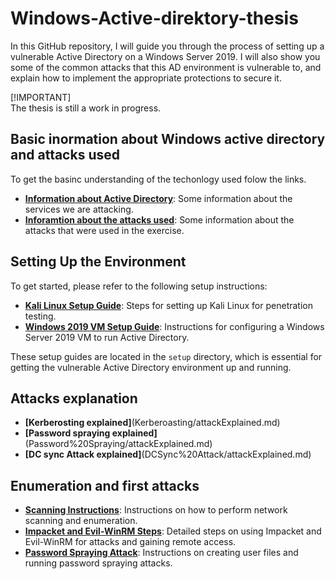 # Windows-Active-direktory-thesis

In this GitHub repository, I will guide you through the process of setting up a vulnerable Active Directory on a Windows Server 2019. I will also show you some of the common attacks that this AD environment is vulnerable to, and explain how to implement the appropriate protections to secure it.

[!IMPORTANT]  
The thesis is still a work in progress.

## Basic inormation about Windows active directory and attacks used

To get the basinc understanding of the techonlogy used folow the links.

- **[Information about Active Directory](ActiveDirectory/windowsServerAD.md)**: Some information about the services we are attacking.
- **[Inforamtion about the attacks used](ActiveDirectory/usedAttacks.md)**: Some information about the attacks that were used in the exercise. 
## Setting Up the Environment

To get started, please refer to the following setup instructions:

- **[Kali Linux Setup Guide](setup/kaliSetUp.md)**: Steps for setting up Kali Linux for penetration testing.
- **[Windows 2019 VM Setup Guide](setup/windows2019VMsetup.md)**: Instructions for configuring a Windows Server 2019 VM to run Active Directory.

These setup guides are located in the `setup` directory, which is essential for getting the vulnerable Active Directory environment up and running.


## Attacks explanation

- **[Kerberosting explained]**(Kerberoasting/attackExplained.md)
- **[Password spraying explained]**(Password%20Spraying/attackExplained.md)
- **[DC sync Attack explained]**(DCSync%20Attack/attackExplained.md)
## Enumeration and first attacks

- **[Scanning Instructions](enumeration/Scanning_Instructions.md)**: Instructions on how to perform network scanning and enumeration.
- **[Impacket and Evil-WinRM Steps](Kerberoasting/attack/Impacket_Evil_WinRM_Steps.md)**: Detailed steps on using Impacket and Evil-WinRM for attacks and gaining remote access.
- **[Password Spraying Attack](Password%20Spraying/attack/User_Creation_and_Spraying_Attacks.md)**: Instructions on creating user files and running password spraying attacks.

